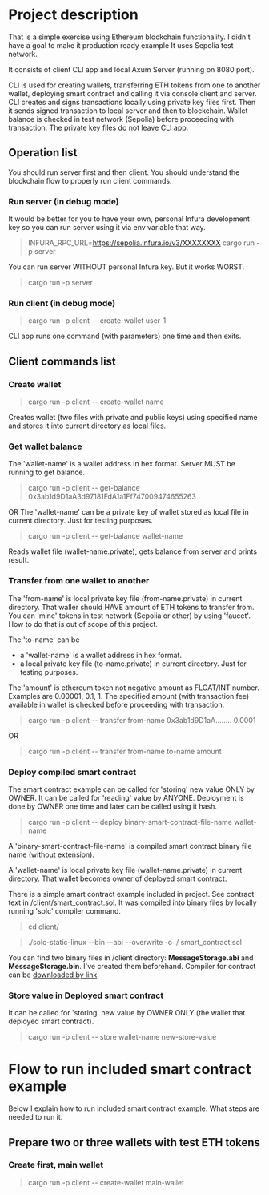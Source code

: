 # Project description

That is a simple exercise using Ethereum blockchain functionality. I didn't have a goal to make it production ready example It uses Sepolia test network. 

It consists of client CLI app and local Axum Server (running on 8080 port).

CLI is used for creating wallets, transferring ETH tokens from one to another wallet, deploying smart contract and calling it via console client and server. CLI creates and signs transactions locally using private key files first. Then it sends signed transaction to local server and then to blockchain. Wallet balance is checked in test network (Sepolia) before proceeding with transaction. The private key files do not leave CLI app. 

## Operation list

You should run server first and then client. You should understand the blockchain flow to properly run client commands.

### Run server (in debug mode)

It would be better for you to have your own, personal Infura development key so you can run server using it via env variable that way.

> INFURA_RPC_URL=https://sepolia.infura.io/v3/XXXXXXXX cargo run -p server

You can run server WITHOUT personal Infura key. But it works WORST.
> cargo run -p server

### Run client (in debug mode)

> cargo run -p client -- create-wallet user-1

CLI app runs one command (with parameters) one time and then exits.

## Client commands list

### Create wallet

> cargo run -p client -- create-wallet name

Creates wallet (two files with private and public keys) using specified name and stores it into current directory as local files.

### Get wallet balance

The 'wallet-name' is a wallet address in hex format. Server MUST be running to get balance.

> cargo run -p client -- get-balance 0x3ab1d9D1aA3d97181FdA1a1Ff747009474655263

OR
The 'wallet-name' can be a private key of wallet stored as local file in current directory. Just for testing purposes.

> cargo run -p client -- get-balance wallet-name

Reads wallet file (wallet-name.private), gets balance from server and prints result.

### Transfer from one wallet to another

The 'from-name' is local private key file (from-name.private) in current directory. That waller should HAVE amount of ETH tokens to transfer from. You can 'mine' tokens in test network (Sepolia or other) by using 'faucet'. How to do that is out of scope of this project.

The 'to-name' can be
- a 'wallet-name' is a wallet address in hex format.
- a local private key file (to-name.private) in current directory. Just for testing purposes.

The 'amount' is ethereum token not negative amount as FLOAT/INT number. Examples are 0.00001, 0.1, 1. The specified amount (with transaction fee) available in wallet is checked before proceeding with transaction.

> cargo run -p client -- transfer from-name 0x3ab1d9D1aA........ 0.0001

OR 

> cargo run -p client -- transfer from-name to-name amount

### Deploy compiled smart contract

The smart contract example can be called for 'storing' new value ONLY by OWNER. It can be called for 'reading' value by ANYONE. Deployment is done by OWNER one time and later can be called using it hash.

> cargo run -p client -- deploy binary-smart-contract-file-name wallet-name

A 'binary-smart-contract-file-name' is compiled smart contract binary file name (without extension). 

A 'wallet-name' is local private key file (wallet-name.private) in current directory. That wallet becomes owner of deployed smart contract.

There is a simple smart contract example included in project. See contract text in /client/smart_contract.sol. It was compiled into binary files by locally running 'solc' compiler command. 

> cd client/

> ./solc-static-linux --bin --abi --overwrite -o ./ smart_contract.sol

You can find two binary files in /client directory: **MessageStorage.abi** and **MessageStorage.bin**. I've created them beforehand. Compiler for contract can be [downloaded by link](https://github.com/ethereum/solidity/releases/).


### Store value in Deployed smart contract

It can be called for 'storing' new value by OWNER ONLY (the wallet that deployed smart contract).

> cargo run -p client -- store wallet-name new-store-value


# Flow to run included smart contract example
Below I explain how to run included smart contract example. What steps are needed to run it.

## Prepare two or three wallets with test ETH tokens

### Create first, main wallet

> cargo run -p client -- create-wallet main-wallet

